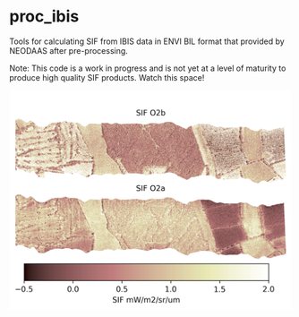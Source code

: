 # proc_ibis

Tools for calculating SIF from IBIS data in ENVI BIL format that provided by NEODAAS after pre-processing.

Note: This code is a work in progress and is not yet at a level of maturity to produce high quality SIF products. Watch this space!

![Example SIF retrieval](img/ibis_sif_sFLD_o2a_o2b.png)
